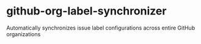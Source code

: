 # github-org-label-synchronizer
Automatically synchronizes issue label configurations across entire GitHub organizations
